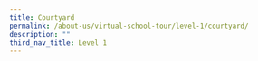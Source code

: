 ```yaml
---
title: Courtyard
permalink: /about-us/virtual-school-tour/level-1/courtyard/
description: ""
third_nav_title: Level 1
---
```

